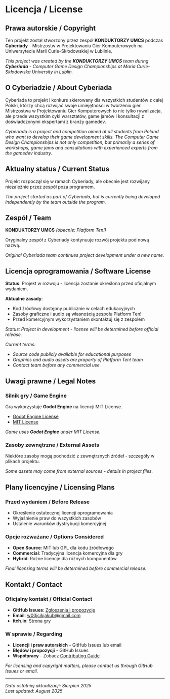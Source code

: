 # Licencja / License

## Prawa autorskie / Copyright

Ten projekt został stworzony przez zespół **KONDUKTORZY UMCS** podczas **Cyberiady** - Mistrzostw w Projektowaniu Gier Komputerowych na Uniwersytecie Marii Curie-Skłodowskiej w Lublinie.

*This project was created by the **KONDUKTORZY UMCS** team during **Cyberiada** - Computer Game Design Championships at Maria Curie-Skłodowska University in Lublin.*

## O Cyberiadzie / About Cyberiada

Cyberiada to projekt i konkurs skierowany dla wszystkich studentów z całej Polski, którzy chcą rozwijać swoje umiejętności w tworzeniu gier. Mistrzostwa w Projektowaniu Gier Komputerowych to nie tylko rywalizacja, ale przede wszystkim cykl warsztatów, game jamów i konsultacji z doświadczonymi ekspertami z branży gamedev. 

*Cyberiada is a project and competition aimed at all students from Poland who want to develop their game development skills. The Computer Game Design Championships is not only competition, but primarily a series of workshops, game jams and consultations with experienced experts from the gamedev industry.*

## Aktualny status / Current Status

Projekt rozpoczął się w ramach Cyberiady, ale obecnie jest rozwijany niezależnie przez zespół poza programem.

*The project started as part of Cyberiada, but is currently being developed independently by the team outside the program.*

## Zespół / Team

**KONDUKTORZY UMCS** *(obecnie: Platform Ten!)*

Oryginalny zespół z Cyberiady kontynuuje rozwój projektu pod nową nazwą.

*Original Cyberiada team continues project development under a new name.*

## Licencja oprogramowania / Software License

**Status**: Projekt w rozwoju - licencja zostanie określona przed oficjalnym wydaniem.

**Aktualne zasady**:
- Kod źródłowy dostępny publicznie w celach edukacyjnych
- Zasoby graficzne i audio są własnością zespołu Platform Ten!
- Przed komercyjnym wykorzystaniem skontaktuj się z zespołem

*Status: Project in development - license will be determined before official release.*

*Current terms:*
- *Source code publicly available for educational purposes*
- *Graphics and audio assets are property of Platform Ten! team*
- *Contact team before any commercial use*

## Uwagi prawne / Legal Notes

### Silnik gry / Game Engine
Gra wykorzystuje **Godot Engine** na licencji MIT License.
- [Godot Engine License](https://godotengine.org/license)
- [MIT License](https://opensource.org/licenses/MIT)

*Game uses **Godot Engine** under MIT License.*

### Zasoby zewnętrzne / External Assets
Niektóre zasoby mogą pochodzić z zewnętrznych źródeł - szczegóły w plikach projektu.

*Some assets may come from external sources - details in project files.*

## Plany licencyjne / Licensing Plans

### Przed wydaniem / Before Release
- Określenie ostatecznej licencji oprogramowania
- Wyjaśnienie praw do wszystkich zasobów
- Ustalenie warunków dystrybucji komercyjnej

### Opcje rozważane / Options Considered
- **Open Source**: MIT lub GPL dla kodu źródłowego
- **Commercial**: Tradycyjna licencja komercyjna dla gry
- **Hybrid**: Różne licencje dla różnych komponentów

*Final licensing terms will be determined before commercial release.*

## Kontakt / Contact

### Oficjalny kontakt / Official Contact
- **GitHub Issues**: [Zgłoszenia i propozycje](https://github.com/W00jo/BiletNaWschod/issues)
- **Email**: w00jcikjakub@gmail.com
- **itch.io**: [Strona gry](https://wuj0.itch.io/bilet-na-wschd)

### W sprawie / Regarding
- **Licencji i praw autorskich** - GitHub Issues lub email
- **Błędów i propozycji** - GitHub Issues  
- **Współpracy** - Zobacz [Contributing Guide](docs/dev/CONTRIBUTING.md)

*For licensing and copyright matters, please contact us through GitHub Issues or email.*

---

*Data ostatniej aktualizacji: Sierpień 2025*  
*Last updated: August 2025*
